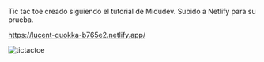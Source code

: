 Tic tac toe creado siguiendo el tutorial de Midudev. Subido a Netlify para su prueba. 

https://lucent-quokka-b765e2.netlify.app/


![tictactoe](https://github.com/DanyBF/iniciandoReact/assets/102631380/034b242e-cd93-47b7-aa9d-9e189b8d2c5a)
